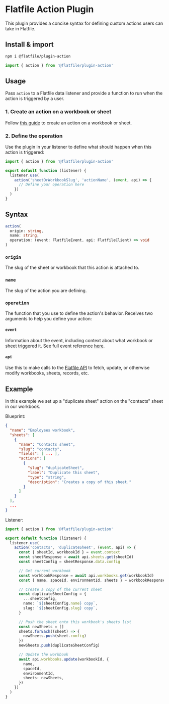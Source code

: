 # Flatfile Action Plugin

This plugin provides a concise syntax for defining custom actions users can take in Flatfile.

## Install & import

```bash
npm i @flatfile/plugin-action
```

```ts
import { action } from '@flatfile/plugin-action'
```

## Usage

Pass `action` to a Flatfile data listener and provide a function to run when the action is triggered by a user.

### 1. Create an action on a workbook or sheet

Follow [this guide](https://flatfile.com/docs/guides/custom-actions) to create an action on a workbook or sheet.

### 2. Define the operation

Use the plugin in your listener to define what should happen when this action is triggered:

```ts
import { action } from '@flatfile/plugin-action'

export default function (listener) {
  listener.use(
    action('sheetOrWorkbookSlug', 'actionName', (event, api) => {
      // Define your operation here
    })
  )
}
```

## Syntax

```ts
action(
  origin: string,
  name: string,
  operation: (event: FlatfileEvent, api: FlatfileClient) => void
)
```

### `origin`

The slug of the sheet or workbook that this action is attached to.

### `name`

The slug of the action you are defining.

### `operation`

The function that you use to define the action's behavior. Receives two arguments to help you define your action:

#### `event`

Information about the event, including context about what workbook or sheet triggered it. See full event reference [here](https://reference.flatfile.com/docs/api/5c9bb67e0d6ae-get-an-event).

#### `api`

Use this to make calls to the [Flatfile API](https://reference.flatfile.com/docs/api/pgrqb7max440y-introduction) to fetch, update, or otherwise modify workbooks, sheets, records, etc.

## Example

In this example we set up a "duplicate sheet" action on the "contacts" sheet in our workbook.

Blueprint:

```json
{
  "name": "Employees workbook",
  "sheets": [
    {
      "name": "Contacts sheet",
      "slug": "contacts",
      "fields": [ ... ],
      "actions": [
        {
          "slug": "duplicateSheet",
          "label": "Duplicate this sheet",
          "type": "string",
          "description": "Creates a copy of this sheet."
        }
      ]
    }
  ],
  ...
}
```

Listener:

```ts
import { action } from '@flatfile/plugin-action'

export default function (listener) {
  listener.use(
    action('contacts', 'duplicateSheet', (event, api) => {
      const { sheetId, workbookId } = event.context
      const sheetResponse = await api.sheets.get(sheetId)
      const sheetConfig = sheetResponse.data.config

      // Get current workbook
      const workbookResponse = await api.workbooks.get(workbookId)
      const { name, spaceId, environmentId, sheets } = workbookResponse.data

      // Create a copy of the current sheet
      const duplicateSheetConfig = {
        ...sheetConfig,
        name: `${sheetConfig.name} copy`,
        slug: `${sheetConfig.slug} copy`,
      }

      // Push the sheet onto this workbook's sheets list
      const newSheets = []
      sheets.forEach((sheet) => {
        newSheets.push(sheet.config)
      })
      newSheets.push(duplicateSheetConfig)

      // Update the workbook
      await api.workbooks.update(workbookId, {
        name,
        spaceId,
        environmentId,
        sheets: newSheets,
      })
    })
  )
}
```
